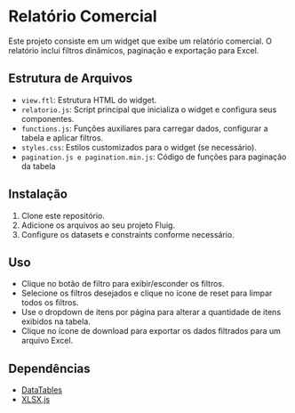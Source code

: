 # Relatório Comercial

Este projeto consiste em um widget que exibe um relatório comercial. O relatório inclui filtros dinâmicos, paginação e exportação para Excel.

## Estrutura de Arquivos

- `view.ftl`: Estrutura HTML do widget.
- `relatorio.js`: Script principal que inicializa o widget e configura seus componentes.
- `functions.js`: Funções auxiliares para carregar dados, configurar a tabela e aplicar filtros.
- `styles.css`: Estilos customizados para o widget (se necessário).
- `pagination.js e pagination.min.js`: Código de funções para paginação da tabela
  
## Instalação

1. Clone este repositório.
2. Adicione os arquivos ao seu projeto Fluig.
3. Configure os datasets e constraints conforme necessário.

## Uso

- Clique no botão de filtro para exibir/esconder os filtros.
- Selecione os filtros desejados e clique no ícone de reset para limpar todos os filtros.
- Use o dropdown de itens por página para alterar a quantidade de itens exibidos na tabela.
- Clique no ícone de download para exportar os dados filtrados para um arquivo Excel.

## Dependências

- [DataTables](https://datatables.net/)
- [XLSX.js](https://github.com/SheetJS/sheetjs)

